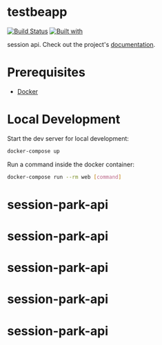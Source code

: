 # testbeapp

[![Build Status](https://travis-ci.org/tomascoelhocruz/testbeapp.svg?branch=master)](https://travis-ci.org/tomascoelhocruz/testbeapp)
[![Built with](https://img.shields.io/badge/Built_with-Cookiecutter_Django_Rest-F7B633.svg)](https://github.com/agconti/cookiecutter-django-rest)

session api. Check out the project's [documentation](http://tomascoelhocruz.github.io/testbeapp/).

# Prerequisites

- [Docker](https://docs.docker.com/docker-for-mac/install/)  

# Local Development

Start the dev server for local development:
```bash
docker-compose up
```

Run a command inside the docker container:

```bash
docker-compose run --rm web [command]
```
# session-park-api
# session-park-api
# session-park-api
# session-park-api
# session-park-api
